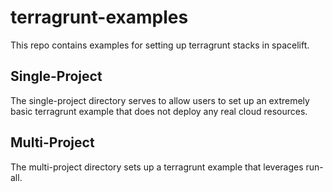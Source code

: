 # terragrunt-examples

This repo contains examples for setting up terragrunt stacks in spacelift.

## Single-Project

The single-project directory serves to allow users to set up an extremely basic terragrunt example that does not deploy any real cloud resources.

## Multi-Project

The multi-project directory sets up a terragrunt example that leverages run-all.
